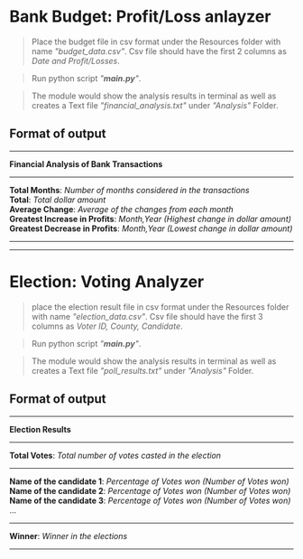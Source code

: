 # Bank Budget: Profit/Loss anlayzer
> Place the budget file in csv format under the Resources folder with name _"budget_data.csv"_. Csv file should have the first 2 columns as _Date and Profit/Losses_.

> Run python script _"**main.py**"_.

> The module would show the analysis results in terminal as well as creates a Text file _"financial_analysis.txt"_ under _"Analysis"_ Folder.

## Format of output
--------------------------------------------------
**Financial Analysis of Bank Transactions**  

--------------------------------------------------
**Total Months**: _Number of months considered in the transactions_  
**Total**: _Total dollar amount_  
**Average Change**: _Average of the changes from each month_  
**Greatest Increase in Profits**: _Month,Year (Highest change in dollar amount)_  
**Greatest Decrease in Profits**: _Month,Year (Lowest change in dollar amount)_

--------------------------------------------------
--------------------------------------------------

# Election: Voting Analyzer
> place the election result file in csv format under the Resources folder with name _"election_data.csv"_. Csv file should have the first 3 columns as _Voter ID, County, Candidate_.

> Run python script _"**main.py**"_.

> The module would show the analysis results in terminal as well as creates a Text file _"poll_results.txt"_ under _"Analysis"_ Folder.

## Format of output
--------------------------------------------------
**Election Results**

--------------------------------------------------
**Total Votes**: _Total number of votes casted in the election_ 

--------------------------------------------------
**Name of the candidate 1**: _Percentage of Votes won (Number of Votes won)_  
**Name of the candidate 2**: _Percentage of Votes won (Number of Votes won)_  
**Name of the candidate 3**: _Percentage of Votes won (Number of Votes won)_  
...  

--------------------------------------------------
**Winner**: _Winner in the elections_  

--------------------------------------------------